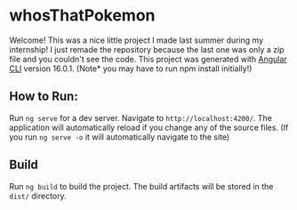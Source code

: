 # whosThatPokemon

Welcome! This was a nice little project I made last summer during my internship! I just remade the repository because the last one was only a zip file and you couldn't see the code.
This project was generated with [Angular CLI](https://github.com/angular/angular-cli) version 16.0.1.
(Note* you may have to run npm install initially!)

## How to Run:

Run `ng serve` for a dev server. Navigate to `http://localhost:4200/`. The application will automatically reload if you change any of the source files. (If you run `ng serve -o` it will automatically navigate to the site)


## Build

Run `ng build` to build the project. The build artifacts will be stored in the `dist/` directory.

